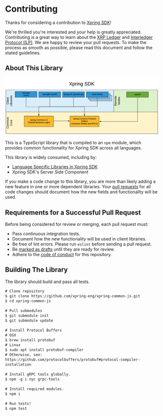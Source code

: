 # Contributing

Thanks for considering a contribution to [Xpring SDK](https://github.com/xpring-eng/xpring-sdk)!

We're thrilled you're interested and your help is greatly appreciated. Contributing is a great way to learn about the [XRP Ledger](https://xrpl.org) and [Interledger Protocol (ILP)](https://interledger.org/). We are happy to review your pull requests. To make the process as smooth as possible, please read this document and follow the stated guidelines.

## About This Library

<img src="architecture.png" alt="Architecture Diagram of Xpring SDK"/>

This is a TypeScript library that is compiled to an `npm` module, which provides common functionality for Xpring SDK across all languages.

This library is widely consumed, including by:
- [Language Specific Libraries in Xpring SDK](https://github.com/xpring-eng/xpring-sdk#client-side-libraries)
- Xpring SDK's Server Side Component

If you make a code change to this library, you are more than likely adding a new feature in one or more dependent libraries. Your [pull requests](#requirements-for-a-successful-pull-request) for all code changes should document how the new fields and functionality will be used.

## Requirements for a Successful Pull Request

Before being considered for review or merging, each pull request must:
- Pass continuous integration tests.
- Document how the new functionality will be used in client libraries.
- Be free of lint errors. Please run `eslint` before sending a pull request.
- Be [marked as drafts](https://github.blog/2019-02-14-introducing-draft-pull-requests/) until they are ready for review.
- Adhere to the [code of conduct](CODE_OF_CONDUCT.md) for this repository.

## Building The Library

The library should build and pass all tests.

```shell
# Clone repository
$ git clone https://github.com/xpring-eng/xpring-common-js.git
$ cd xpring-common-js

# Pull submodules
$ git submodule init
$ git submodule update

# Install Protocol Buffers
# OSX
$ brew install protobuf
# Linux
$ sudo apt install protobuf-compiler
# Otherwise, see: https://github.com/protocolbuffers/protobuf#protocol-compiler-installation

# Install gRPC tools globally.
$ npm -g i nyc grpc-tools

# Install required modules.
$ npm i

# Run tests!
$ npm test
```
